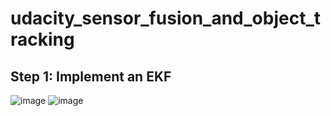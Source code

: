 # udacity_sensor_fusion_and_object_tracking

## Step 1: Implement an EKF

![image](https://user-images.githubusercontent.com/7365421/193934012-585939ec-7154-486f-90a3-5cd63cceb080.png)
![image](https://user-images.githubusercontent.com/7365421/193934116-06c45298-3ff9-442b-9898-8a8daf9c84f6.png)

